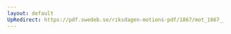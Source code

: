 ```yaml
---
layout: default
UpRedirect: https://pdf.swedeb.se/riksdagen-motions-pdf/1867/mot_1867__ak__00237/mot_1867__ak__00237_001.pdf
---
```

